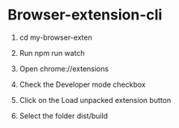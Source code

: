 
  # Browser-extension-cli

  1. cd my-browser-exten

  2. Run npm run watch

  3. Open chrome://extensions

  4. Check the Developer mode checkbox

  5. Click on the Load unpacked extension button

  6. Select the folder dist/build
  
  